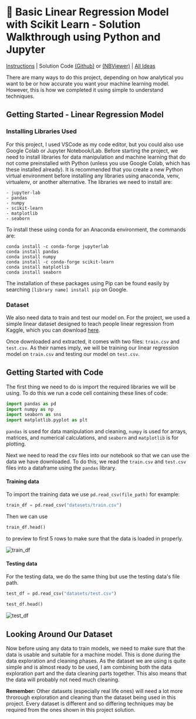 # 📏 Basic Linear Regression Model with Scikit Learn - Solution Walkthrough using Python and Jupyter
[Instructions](https://github.com/beginnerpy-com/project-ideas/blob/main/projects/linear-regression.md) | Solution Code [(Github)](https://github.com/beginnerpy-com/project-ideas/blob/main/solutions/linear-regression.ipynb) or [(NBViewer)](https://nbviewer.jupyter.org/github/beginnerpy-com/project-ideas/blob/main/solutions/linear-regression.ipynb) | [All Ideas](https://github.com/beginnerpy-com/project-ideas/blob/main/README.md)

There are many ways to do this project, depending on how analytical you want to be or how accurate you want your machine learning model. However, this is how we completed it using simple to understand techniques.

## Getting Started - Linear Regression Model
### Installing Libraries Used
For this project, I used VSCode as my code editor, but you could also use Google Colab or Jupyter Notebook/Lab. Before starting the project, we need to install libraries for data manipulation and machine learning that do not come preinstalled with Python (unless you use Google Colab, which has these installed already). It is recommended that you create a new Python virtual environment before installing any libraries using anaconda, venv, virtualenv, or another alternative. The libraries we need to install are:
```
- jupyter-lab
- pandas
- numpy
- scikit-learn
- matplotlib
- seaborn
```

To install these using conda for an Anaconda environment, the commands are: 
```
conda install -c conda-forge jupyterlab
conda install pandas
conda install numpy
conda install -c conda-forge scikit-learn
conda install matplotlib
conda install seaborn
```
The installation of these packages using Pip can be found easily by searching `[library name] install pip` on Google.
### Dataset
We also need data to train and test our model on. For the project, we used a simple linear dataset designed to teach people linear regression from Kaggle, which you can download [here](https://www.kaggle.com/andonians/random-linear-regression).

Once downloaded and extracted, it comes with two files: `train.csv` and `test.csv`. As their names imply, we will be training our linear regression model on `train.csv` and testing our model on `test.csv`.

## Getting Started with Code
The first thing we need to do is import the required libraries we will be using. To do this we run a code cell containing these lines of code:
```py
import pandas as pd
import numpy as np
import seaborn as sns
import matplotlib.pyplot as plt
```
`pandas` is used for data manipulation and cleaning, `numpy` is used for arrays, matrices, and numerical calculations, and `seaborn` and `matplotlib` is for plotting.

Next we need to read the csv files into our notebook so that we can use the data we have downloaded. To do this, we read the `train.csv` and `test.csv` files into a dataframe using the `pandas` library.

#### Training data
To import the training data we use `pd.read_csv(file_path)` for example:
```py
train_df = pd.read_csv("datasets/train.csv")
```
Then we can use
```py
train_df.head()
```
to preview to first 5 rows to make sure that the data is loaded in properly.

![train_df](https://user-images.githubusercontent.com/41812358/123644140-35315500-d879-11eb-83be-5a9df3c319a5.png)


#### Testing data
For the testing data, we do the same thing but use the testing data's file path.
```py
test_df = pd.read_csv("datasets/test.csv")

test_df.head()
```
![test_df](https://user-images.githubusercontent.com/41812358/123644330-63169980-d879-11eb-8d1d-1cc0f1a681b8.png)

## Looking Around Our Dataset
Now before using any data to train models, we need to make sure that the data is usable and suitable for a machine model. This is done during the data exploration and cleaning phases. As the dataset we are using is quite simple and is almost ready to be used, I am combining both the data exploration part and the data cleaning parts together. This also means that the data will probably not need much cleaning. 

**Remember:** Other datasets (especially real life ones) will need a lot more throrough exploration and cleaning than the dataset being used in this project. Every dataset is different and so differing techniques may be required from the ones shown in this project solution.

